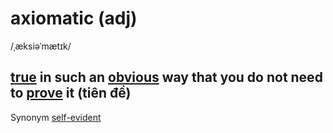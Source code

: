 # axiomatic (adj)

/ˌæksiəˈmætɪk/

## [true](true-adj.md#connected-with-facts-rather-than-things-that-have-been-invented-or-guessed) in such an [obvious](obvious-adj.md#easy-to-see-or-understand) way that you do not need to [prove](prove-v.md#prove-something---to-show-it-is-true) it (tiên đề)

Synonym [self-evident](self-evident-adj.md#obvious-and-needing-no-further-proof-or-explanation)
